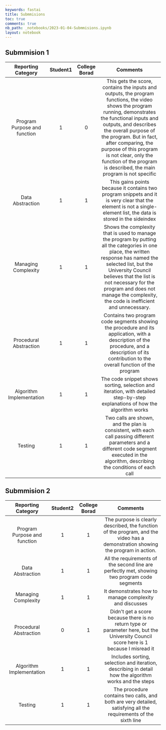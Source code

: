 ```yaml
---
keywords: fastai
title: Submmisions
toc: true
comments: true
nb_path: _notebooks/2023-01-04-Submmisions.ipynb
layout: notebook
---
```


<!--
#################################################
### THIS FILE WAS AUTOGENERATED! DO NOT EDIT! ###
#################################################
# file to edit: _notebooks/2023-01-04-Submmisions.ipynb
-->

<div class="container" id="notebook-container">
        
<div class="cell border-box-sizing text_cell rendered"><div class="inner_cell">
<div class="text_cell_render border-box-sizing rendered_html">
<h2 id="Submmision-1">Submmision 1<a class="anchor-link" href="#Submmision-1"> </a></h2>
</div>
</div>
</div>
<div class="cell border-box-sizing text_cell rendered"><div class="inner_cell">
<div class="text_cell_render border-box-sizing rendered_html">
<table>
<thead><tr>
<th style="text-align:center"><strong>Reporting Category</strong></th>
<th style="text-align:center"><strong>Student1</strong></th>
<th style="text-align:center"><strong>College Borad</strong></th>
<th style="text-align:center"><strong>Comments</strong></th>
</tr>
</thead>
<tbody>
<tr>
<td style="text-align:center">Program Purpose and function</td>
<td style="text-align:center">1</td>
<td style="text-align:center">0</td>
<td style="text-align:center">This gets the score, contains the inputs and outputs, the program functions, the video shows the program running, demonstrates the functional inputs and outputs, and describes the overall purpose of the program. But in fact, after comparing, the purpose of this program is not clear, only the function of the program is described, the main program is not specific</td>
</tr>
<tr>
<td style="text-align:center">Data Abstraction</td>
<td style="text-align:center">1</td>
<td style="text-align:center">1</td>
<td style="text-align:center">This gains points because it contains two program snippets and it is very clear that the element is not a single-element list, the data is stored in the sideindex</td>
</tr>
<tr>
<td style="text-align:center">Managing Complexity</td>
<td style="text-align:center">1</td>
<td style="text-align:center">1</td>
<td style="text-align:center">Shows the complexity that is used to manage the program by putting all the categories in one place, the written response has named the selected list, but the University Council believes that the list is not necessary for the program and does not manage the complexity, the code is inefficient and unnecessary.</td>
</tr>
<tr>
<td style="text-align:center">Procedural Abstraction</td>
<td style="text-align:center">1</td>
<td style="text-align:center">1</td>
<td style="text-align:center">Contains two program code segments showing the procedure and its application, with a description of the procedure, and a description of its contribution to the overall function of the program</td>
</tr>
<tr>
<td style="text-align:center">Algorithm Implementation</td>
<td style="text-align:center">1</td>
<td style="text-align:center">1</td>
<td style="text-align:center">The code snippet shows sorting, selection and iteration, with detailed step-by-step explanations of how the algorithm works</td>
</tr>
<tr>
<td style="text-align:center">Testing</td>
<td style="text-align:center">1</td>
<td style="text-align:center">1</td>
<td style="text-align:center">Two calls are shown, and the plan is consistent, with each call passing different parameters and a different code segment executed in the algorithm, describing the conditions of each call</td>
</tr>
</tbody>
</table>

</div>
</div>
</div>
<div class="cell border-box-sizing text_cell rendered"><div class="inner_cell">
<div class="text_cell_render border-box-sizing rendered_html">
<h2 id="Submmision-2">Submmision 2<a class="anchor-link" href="#Submmision-2"> </a></h2>
</div>
</div>
</div>
<div class="cell border-box-sizing text_cell rendered"><div class="inner_cell">
<div class="text_cell_render border-box-sizing rendered_html">
<table>
<thead><tr>
<th style="text-align:center"><strong>Reporting Category</strong></th>
<th style="text-align:center"><strong>Student2</strong></th>
<th style="text-align:center"><strong>College Borad</strong></th>
<th style="text-align:center"><strong>Comments</strong></th>
</tr>
</thead>
<tbody>
<tr>
<td style="text-align:center">Program Purpose and function</td>
<td style="text-align:center">1</td>
<td style="text-align:center">1</td>
<td style="text-align:center">The purpose is clearly described, the function of the program, and the video has a demonstration showing the program in action.</td>
</tr>
<tr>
<td style="text-align:center">Data Abstraction</td>
<td style="text-align:center">1</td>
<td style="text-align:center">1</td>
<td style="text-align:center">All the requirements of the second line are perfectly met, showing two program code segments</td>
</tr>
<tr>
<td style="text-align:center">Managing Complexity</td>
<td style="text-align:center">1</td>
<td style="text-align:center">1</td>
<td style="text-align:center">It demonstrates how to manage complexity and discusses</td>
</tr>
<tr>
<td style="text-align:center">Procedural Abstraction</td>
<td style="text-align:center">0</td>
<td style="text-align:center">1</td>
<td style="text-align:center">Didn't get a score because there is no return type or parameter here, but the University Council score here is 1 because I misread it</td>
</tr>
<tr>
<td style="text-align:center">Algorithm Implementation</td>
<td style="text-align:center">1</td>
<td style="text-align:center">1</td>
<td style="text-align:center">Includes sorting, selection and iteration, describing in detail how the algorithm works and the steps</td>
</tr>
<tr>
<td style="text-align:center">Testing</td>
<td style="text-align:center">1</td>
<td style="text-align:center">1</td>
<td style="text-align:center">The procedure contains two calls, and both are very detailed, satisfying all the requirements of the sixth line</td>
</tr>
</tbody>
</table>

</div>
</div>
</div>
</div>
 

